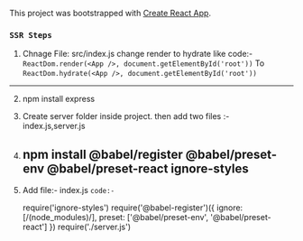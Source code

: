 This project was bootstrapped with [Create React App](https://github.com/facebook/create-react-app).


### `SSR Steps`
1) Chnage File: src/index.js
   change render to hydrate like
   code:-
   `ReactDom.render(<App />, document.getElementById('root'))`
   To
   `ReactDom.hydrate(<App />, document.getElementById('root'))`
--------------------------------------------------------------------------------------------------------------------
2) npm install express
3) Create server folder inside project.
   then add two files :- index.js,server.js
4) npm install @babel/register @babel/preset-env @babel/preset-react ignore-styles
   -----------------------------------------------------------------------------------------------------------------
5) Add file:- index.js
   `code:-`
   
   require('ignore-styles')
   require('@babel-register')({
    ignore: [/(node_modules)/],
    preset: ['@babel/preset-env', '@babel/preset-react']
   })
   require('./server.js')

